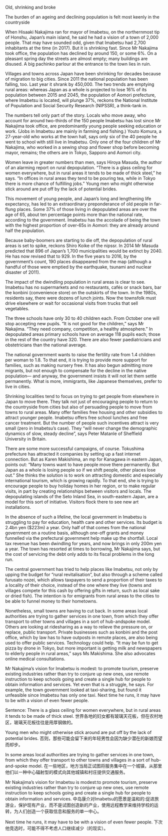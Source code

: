 Old, shrinking and broke

The burden of an ageing and declining population is felt most keenly in the countryside

When Hisaaki Nakajima ran for mayor of Imabetsu, on the northernmost tip of Honshu, Japan’s main island, he said he had a vision of a town of 2,000 people. That may have sounded odd, given that Imabetsu had 2,700 inhabitants at the time (in 2017). But it is shrinking fast. Since Mr Nakajima took office, the population has declined by around 150, or some 6%. On a pleasant spring day the streets are almost empty; many buildings are disused. A big pachinko parlour at the entrance to the town lies in ruin.

Villages and towns across Japan have been shrinking for decades because of migration to big cities. Since 2011 the national population has been falling, too. Last year it shrank by 450,000. The two trends are emptying rural areas: whereas Japan as a whole is projected to lose 16% of its population between 2015 and 2045, the population of Aomori prefecture, where Imabetsu is located, will plunge 37%, reckons the National Institute of Population and Social Security Research (NIPSSR), a think-tank in.

The numbers tell only part of the story. Locals who move away, who account for around two-thirds of the 150 people Imabetsu has lost since Mr Nakajima took office, are predominantly young people seeking education or work. (Jobs in Imabetsu are mainly in farming and fishing.) Youto Komura, a 27-year-old who works at the town hall, says only six of the 40 people he went to school with still live in Imabetsu. Only one of the four children of Mr Nakajima, who worked in a sewing shop and flower shop before becoming mayor, remains; the others are in Tokyo, Sapporo and Aomori city.

Women leave in greater numbers than men, says Hiroya Masuda, the author of an alarming report on rural depopulation. “There is a glass ceiling for women everywhere, but in rural areas it tends to be made of thick steel,” he says. “In offices in rural areas they tend to be pouring tea, while in Tokyo there is more chance of fulfilling jobs.” Young men who might otherwise stick around are put off by the lack of potential brides.

This movement of young people, and Japan’s long and lengthening life expectancy, has led to an extraordinary preponderance of old people in far-flung places. Some 37% of those living in depopulated areas are over the age of 65, about ten percentage points more than the national rate, according to the government. Imabetsu has the accolade of being the town with the highest proportion of over-65s in Aomori: they are already around half the population.

Because baby-boomers are starting to die off, the depopulation of rural areas is set to spike, reckons Shiro Koike of the nipssr. In 2014 Mr Masuda predicted that 896 of Japan’s 1,700 municipalities would be extinct by 2040. He has now revised that to 929. In the five years to 2016, by the government’s count, 190 places disappeared from the map (although a handful of those were emptied by the earthquake, tsunami and nuclear disaster of 2011).

The impact of the dwindling population in rural areas is clear to see. Imabetsu has no supermarkets and no restaurants, cafés or snack bars, bar the konbini (convenience store) on the outskirts of the town. In the 1980s, residents say, there were dozens of lunch joints. Now the townsfolk must drive elsewhere or wait for occasional visits from trucks that sell vegetables.

The three schools have only 30 to 40 children each. From October one will stop accepting new pupils. “It is not good for the children,” says Mr Nakajima. “They need company, competition, a healthy atmosphere.” In depopulated areas primary schools have on average 118 pupils each; those in the rest of the country have 320. There are also fewer paediatricians and obstetricians than the national average.

The national government wants to raise the fertility rate from 1.4 children per woman to 1.8. To that end, it is trying to provide more support for families, such as making nursery free. It has also begun admitting more migrants, but not enough to compensate for the decline in the native population— and anyway, the government insists it will not let them settle permanently. What is more, immigrants, like Japanese themselves, prefer to live in cities.

Shrinking localities tend to focus on trying to get people from elsewhere in Japan to move there. They talk not just of encouraging people to return to the countryside from cities but also of persuading people to move from towns to rural areas. Many offer families free housing and other subsidies to attract younger people. Imabetsu offers free school lunches and free cancer treatment. But the number of people such incentives attract is very small (zero in Imabetsu’s case). They “will never change the demographic dynamics of slow, steady decline”, says Peter Matanle of Sheffield University in Britain.

There are some more successful campaigns, of course. Tokushima prefecture has attracted it companies by setting up a fast internet connection. But as Karen Makishima, an mp for Kanagawa in eastern Japan, points out: “Many towns want to have people move there permanently. But Japan as a whole is losing people so if we shift people, other places lose out.” She thinks the solution is to work on attracting domestic and especially international tourism, which is growing rapidly. To that end, she is trying to encourage people to buy holiday homes in her region, or to make regular visits, in part by creating relationships between visitors and locals. The depopulating islands of the Seto Inland Sea, in south-eastern Japan, are a model for this sort of initiative. Visitors flock there to see new art installations.

In the absence of such a lifeline, the local government in Imabetsu is struggling to pay for education, health care and other services. Its budget is 2.4bn yen ($223m) a year. Only half of that comes from the national government on a routine basis, although one-off grants and money funnelled via the prefectural government help make up the shortfall. Local tax revenue has been dwindling for years, and now brings in only 200m yen a year. The town has resorted at times to borrowing, Mr Nakajima says, but the cost of servicing the debt only adds to its fiscal problems in the long run.

The central government has tried to help places like Imabetsu, not only by upping the budget for “rural revitalisation”, but also through a scheme called furusato nozei, which allows taxpayers to send a proportion of their taxes to a locality of their choice, instead of the one where they live (towns and villages compete for this cash by offering gifts in return, such as local sake or dried fish). The intention is for emigrants from rural areas to the cities to be able to funnel money to their hometowns.

Nonetheless, small towns are having to cut back. In some areas local authorities are trying to gather services in one town, from which they offer transport to other towns and villages in a sort of hub-andspoke model. Others are looking at ridesharing as a way to relieve the pressure on, or replace, public transport. Private businesses such as konbini and the post office, which by law has to have outposts in remote places, are also being used to offer public services. Technology could help. “It may be fun to get pizza by drone in Tokyo, but more important is getting milk and newspapers to elderly people in rural areas,” says Ms Makishima. She also advocates online medical consultations.

Mr Nakajima’s vision for Imabetsu is modest: to promote tourism, preserve existing industries rather than try to conjure up new ones, use remote instruction to keep schools going and create a single hub for people to obtain information and services. Yet even that is a struggle, he says. For example, the town government looked at taxi-sharing, but found it unfeasible since Imabetsu has only one taxi. Next time he runs, it may have to be with a vision of even fewer people.

Sentence:
There is a glass ceiling for women everywhere, but in rural areas it tends to be made of thick steel.
世界各地的妇女都有玻璃天花板，但在农村地区，玻璃天花板往往是用厚钢做的。

Young men who might otherwise stick around are put off by the lack of potential brides.
否则，那些可能会留下来的年轻男性会因为缺少潜在的新娘而望而却步。

In some areas local authorities are trying to gather services in one town, from which they offer transport to other towns and villages in a sort of hub-and-spoke model.
在一些地区，地方当局正试图将服务集中在一个城镇，从那里他们以一种中心辐射型的模式向其他城镇和村庄提供交通服务。

Mr Nakajima’s vision for Imabetsu is modest:to promote tourism, preserve existing industries rather than try to conjure up new ones, use remote instruction to keep schools going and create a single hub for people to obtain information and services.
中岛康介对Imabetsu的愿景是温和的:促进旅游业，保护现有产业，而不是试图创造新的产业，使用远程教学来维持学校的运转，为人们创造一个获取信息和服务的单一中心。

Next time he runs, it may have to be with a vision of even fewer people.
下次他竞选时，可能不得不考虑人口继续减少（的现实）。